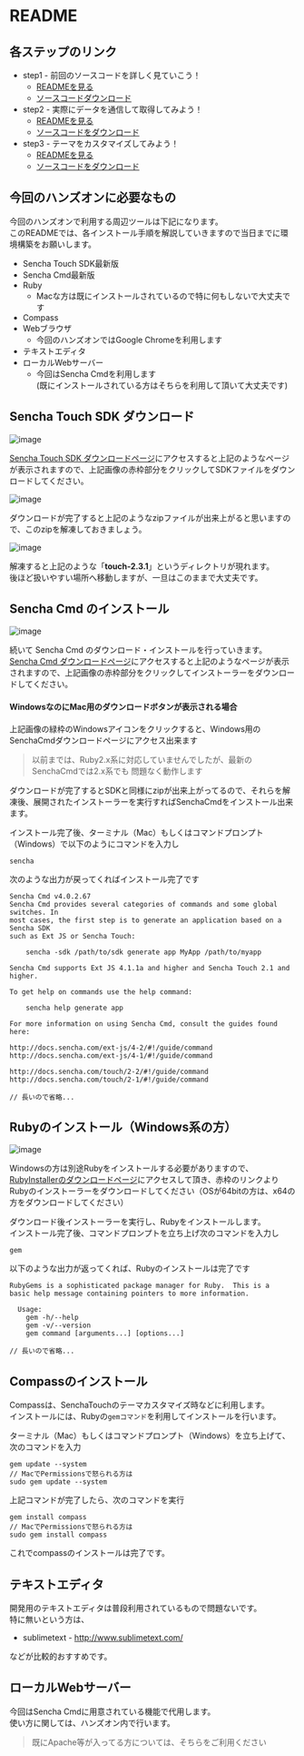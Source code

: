 # README

## 各ステップのリンク
- step1 - 前回のソースコードを詳しく見ていこう！
    - [READMEを見る](https://github.com/xenophy-yuuya-tanaka/21cafe_touch_002/tree/step1)
    - [ソースコードダウンロード](https://github.com/xenophy-yuuya-tanaka/21cafe_touch_002/archive/step1.zip)
- step2 - 実際にデータを通信して取得してみよう！
    - [READMEを見る](https://github.com/xenophy-yuuya-tanaka/21cafe_touch_002/tree/step2)
    - [ソースコードをダウンロード](https://github.com/xenophy-yuuya-tanaka/21cafe_touch_002/archive/step2.zip)
- step3 - テーマをカスタマイズしてみよう！
    - [READMEを見る](https://github.com/xenophy-yuuya-tanaka/21cafe_touch_002/tree/step3)
    - [ソースコードをダウンロード](https://github.com/xenophy-yuuya-tanaka/21cafe_touch_002/archive/step3.zip)

## 今回のハンズオンに必要なもの

今回のハンズオンで利用する周辺ツールは下記になります。  
このREADMEでは、各インストール手順を解説していきますので当日までに環境構築をお願いします。

- Sencha Touch SDK最新版
- Sencha Cmd最新版
- Ruby
    - Macな方は既にインストールされているので特に何もしないで大丈夫です
- Compass
- Webブラウザ
    - 今回のハンズオンではGoogle Chromeを利用します
- テキストエディタ
- ローカルWebサーバー
    - 今回はSencha Cmdを利用します  
    (既にインストールされている方はそちらを利用して頂いて大丈夫です)


## Sencha Touch SDK ダウンロード

![image](img/001.png)

[Sencha Touch SDK ダウンロードページ](http://www.sencha.com/products/touch/download/)にアクセスすると上記のようなページが表示されますので、上記画像の赤枠部分をクリックしてSDKファイルをダウンロードしてください。


![image](img/002.png)

ダウンロードが完了すると上記のようなzipファイルが出来上がると思いますので、このzipを解凍しておきましょう。

![image](img/003.png)

解凍すると上記のような「**touch-2.3.1**」というディレクトリが現れます。  
後ほど扱いやすい場所へ移動しますが、一旦はこのままで大丈夫です。


## Sencha Cmd のインストール

![image](img/004.png)

続いて Sencha Cmd のダウンロード・インストールを行っていきます。  
[Sencha Cmd ダウンロードページ](http://www.sencha.com/products/sencha-cmd/download)にアクセスすると上記のようなページが表示されますので、上記画像の赤枠部分をクリックしてインストーラーをダウンロードしてください。

#### WindowsなのにMac用のダウンロードボタンが表示される場合
上記画像の緑枠のWindowsアイコンをクリックすると、Windows用のSenchaCmdダウンロードページにアクセス出来ます

> 以前までは、Ruby2.x系に対応していませんでしたが、最新のSenchaCmdでは2.x系でも
> 問題なく動作します

ダウンロードが完了するとSDKと同様にzipが出来上がってるので、それらを解凍後、展開されたインストーラーを実行すればSenchaCmdをインストール出来ます。

インストール完了後、ターミナル（Mac）もしくはコマンドプロンプト（Windows）で以下のようにコマンドを入力し

    sencha
    
次のような出力が戻ってくればインストール完了です

    Sencha Cmd v4.0.2.67
    Sencha Cmd provides several categories of commands and some global switches. In
    most cases, the first step is to generate an application based on a Sencha SDK
    such as Ext JS or Sencha Touch:
    
        sencha -sdk /path/to/sdk generate app MyApp /path/to/myapp
    
    Sencha Cmd supports Ext JS 4.1.1a and higher and Sencha Touch 2.1 and higher.
    
    To get help on commands use the help command:
    
        sencha help generate app
    
    For more information on using Sencha Cmd, consult the guides found here:
    
    http://docs.sencha.com/ext-js/4-2/#!/guide/command
    http://docs.sencha.com/ext-js/4-1/#!/guide/command
    
    http://docs.sencha.com/touch/2-2/#!/guide/command
    http://docs.sencha.com/touch/2-1/#!/guide/command
    
    // 長いので省略...


## Rubyのインストール（Windows系の方）

![image](img/005.png)

Windowsの方は別途Rubyをインストールする必要がありますので、[RubyInstallerのダウンロードページ](http://rubyinstaller.org/downloads/)にアクセスして頂き、赤枠のリンクよりRubyのインストーラーをダウンロードしてください（OSが64bitの方は、x64の方をダウンロードしてください）

ダウンロード後インストーラーを実行し、Rubyをインストールします。  
インストール完了後、コマンドプロンプトを立ち上げ次のコマンドを入力し

    gem
    
以下のような出力が返ってくれば、Rubyのインストールは完了です

    RubyGems is a sophisticated package manager for Ruby.  This is a
    basic help message containing pointers to more information.
    
      Usage:
        gem -h/--help
        gem -v/--version
        gem command [arguments...] [options...]
        
    // 長いので省略...

## Compassのインストール

Compassは、SenchaTouchのテーマカスタマイズ時などに利用します。  
インストールには、Rubyの`gemコマンド`を利用してインストールを行います。

ターミナル（Mac）もしくはコマンドプロンプト（Windows）を立ち上げて、次のコマンドを入力

    gem update --system
    // MacでPermissionsで怒られる方は
    sudo gem update --system

上記コマンドが完了したら、次のコマンドを実行

    gem install compass
    // MacでPermissionsで怒られる方は
    sudo gem install compass

これでcompassのインストールは完了です。

## テキストエディタ

開発用のテキストエディタは普段利用されているもので問題ないです。  
特に無いという方は、

* sublimetext - http://www.sublimetext.com/

などが比較的おすすめです。

## ローカルWebサーバー

今回はSencha Cmdに用意されている機能で代用します。  
使い方に関しては、ハンズオン内で行います。

> 既にApache等が入ってる方については、そちらをご利用ください
